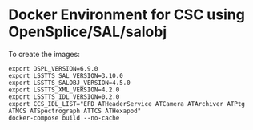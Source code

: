 # Docker Environment for CSC using OpenSplice/SAL/salobj

To create the images:
```
export OSPL_VERSION=6.9.0
export LSSTTS_SAL_VERSION=3.10.0
export LSSTTS_SALOBJ_VERSION=4.5.0
export LSSTTS_XML_VERSION=4.2.0
export LSSTTS_IDL_VERSION=0.2.0
export CCS_IDL_LIST="EFD ATHeaderService ATCamera ATArchiver ATPtg ATMCS ATSpectrograph ATTCS ATHexapod"
docker-compose build --no-cache

```
